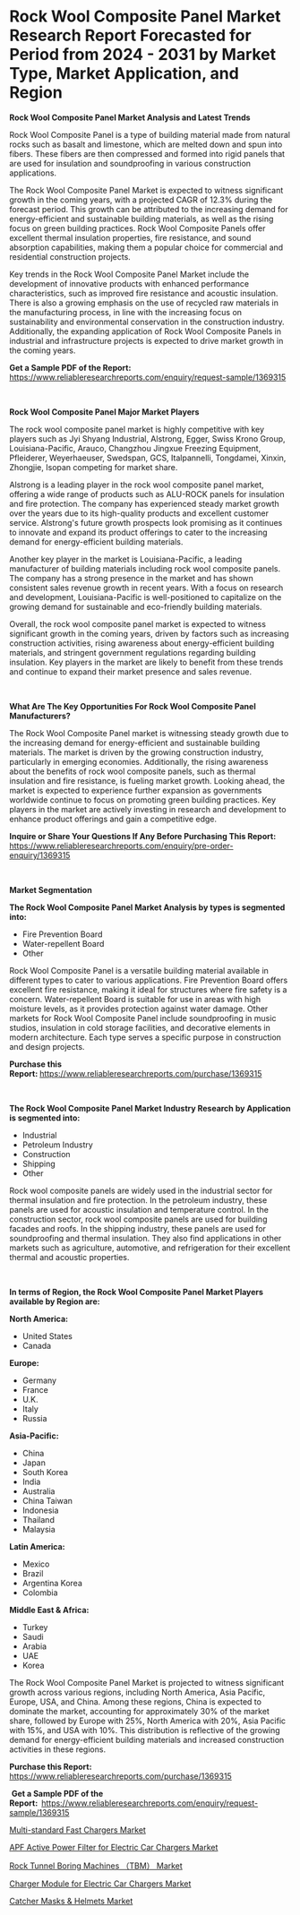 <p><h1>Rock Wool Composite Panel Market Research Report Forecasted for Period from 2024 -  2031 by Market Type, Market Application, and Region</h1></p><p><strong>Rock Wool Composite Panel Market Analysis and Latest Trends</strong></p>
<p><p>Rock Wool Composite Panel is a type of building material made from natural rocks such as basalt and limestone, which are melted down and spun into fibers. These fibers are then compressed and formed into rigid panels that are used for insulation and soundproofing in various construction applications.</p><p>The Rock Wool Composite Panel Market is expected to witness significant growth in the coming years, with a projected CAGR of 12.3% during the forecast period. This growth can be attributed to the increasing demand for energy-efficient and sustainable building materials, as well as the rising focus on green building practices. Rock Wool Composite Panels offer excellent thermal insulation properties, fire resistance, and sound absorption capabilities, making them a popular choice for commercial and residential construction projects.</p><p>Key trends in the Rock Wool Composite Panel Market include the development of innovative products with enhanced performance characteristics, such as improved fire resistance and acoustic insulation. There is also a growing emphasis on the use of recycled raw materials in the manufacturing process, in line with the increasing focus on sustainability and environmental conservation in the construction industry. Additionally, the expanding application of Rock Wool Composite Panels in industrial and infrastructure projects is expected to drive market growth in the coming years.</p></p>
<p><strong>Get a Sample PDF of the Report:&nbsp;</strong> <a href="https://www.reliableresearchreports.com/enquiry/request-sample/1369315">https://www.reliableresearchreports.com/enquiry/request-sample/1369315</a></p>
<p>&nbsp;</p>
<p><strong>Rock Wool Composite Panel Major Market Players</strong></p>
<p><p>The rock wool composite panel market is highly competitive with key players such as Jyi Shyang Industrial, Alstrong, Egger, Swiss Krono Group, Louisiana-Pacific, Arauco, Changzhou Jingxue Freezing Equipment, Pfleiderer, Weyerhaeuser, Swedspan, GCS, Italpannelli, Tongdamei, Xinxin, Zhongjie, Isopan competing for market share.</p><p>Alstrong is a leading player in the rock wool composite panel market, offering a wide range of products such as ALU-ROCK panels for insulation and fire protection. The company has experienced steady market growth over the years due to its high-quality products and excellent customer service. Alstrong's future growth prospects look promising as it continues to innovate and expand its product offerings to cater to the increasing demand for energy-efficient building materials.</p><p>Another key player in the market is Louisiana-Pacific, a leading manufacturer of building materials including rock wool composite panels. The company has a strong presence in the market and has shown consistent sales revenue growth in recent years. With a focus on research and development, Louisiana-Pacific is well-positioned to capitalize on the growing demand for sustainable and eco-friendly building materials.</p><p>Overall, the rock wool composite panel market is expected to witness significant growth in the coming years, driven by factors such as increasing construction activities, rising awareness about energy-efficient building materials, and stringent government regulations regarding building insulation. Key players in the market are likely to benefit from these trends and continue to expand their market presence and sales revenue.</p></p>
<p>&nbsp;</p>
<p><strong>What Are The Key Opportunities For Rock Wool Composite Panel Manufacturers?</strong></p>
<p><p>The Rock Wool Composite Panel market is witnessing steady growth due to the increasing demand for energy-efficient and sustainable building materials. The market is driven by the growing construction industry, particularly in emerging economies. Additionally, the rising awareness about the benefits of rock wool composite panels, such as thermal insulation and fire resistance, is fueling market growth. Looking ahead, the market is expected to experience further expansion as governments worldwide continue to focus on promoting green building practices. Key players in the market are actively investing in research and development to enhance product offerings and gain a competitive edge.</p></p>
<p><strong>Inquire or Share Your Questions If Any Before Purchasing This Report:</strong> <a href="https://www.reliableresearchreports.com/enquiry/pre-order-enquiry/1369315">https://www.reliableresearchreports.com/enquiry/pre-order-enquiry/1369315</a></p>
<p>&nbsp;</p>
<p><strong>Market Segmentation</strong></p>
<p><strong>The Rock Wool Composite Panel Market Analysis by types is segmented into:</strong></p>
<p><ul><li>Fire Prevention Board</li><li>Water-repellent Board</li><li>Other</li></ul></p>
<p><p>Rock Wool Composite Panel is a versatile building material available in different types to cater to various applications. Fire Prevention Board offers excellent fire resistance, making it ideal for structures where fire safety is a concern. Water-repellent Board is suitable for use in areas with high moisture levels, as it provides protection against water damage. Other markets for Rock Wool Composite Panel include soundproofing in music studios, insulation in cold storage facilities, and decorative elements in modern architecture. Each type serves a specific purpose in construction and design projects.</p></p>
<p><strong>Purchase this Report:&nbsp;</strong><a href="https://www.reliableresearchreports.com/purchase/1369315">https://www.reliableresearchreports.com/purchase/1369315</a></p>
<p>&nbsp;</p>
<p><strong>The Rock Wool Composite Panel Market Industry Research by Application is segmented into:</strong></p>
<p><ul><li>Industrial</li><li>Petroleum Industry</li><li>Construction</li><li>Shipping</li><li>Other</li></ul></p>
<p><p>Rock wool composite panels are widely used in the industrial sector for thermal insulation and fire protection. In the petroleum industry, these panels are used for acoustic insulation and temperature control. In the construction sector, rock wool composite panels are used for building facades and roofs. In the shipping industry, these panels are used for soundproofing and thermal insulation. They also find applications in other markets such as agriculture, automotive, and refrigeration for their excellent thermal and acoustic properties.</p></p>
<p>&nbsp;</p>
<p><strong>In terms of Region, the Rock Wool Composite Panel Market Players available by Region are:</strong></p>
<p>
    <p> <strong> North America: </strong>
        <ul>
            <li>United States</li>
            <li>Canada</li>
        </ul>
        </p> 
    <p> <strong> Europe: </strong>
        <ul>
            <li>Germany</li>
            <li>France</li>
            <li>U.K.</li>
            <li>Italy</li>
            <li>Russia</li>
        </ul>
        </p> 
    <p> <strong> Asia-Pacific: </strong>
        <ul>
            <li>China</li>
            <li>Japan</li>
            <li>South Korea</li>
            <li>India</li>
            <li>Australia</li>
            <li>China Taiwan</li>
            <li>Indonesia</li>
            <li>Thailand</li>
            <li>Malaysia</li>
        </ul>
        </p> 
    <p> <strong> Latin America: </strong>
        <ul>
            <li>Mexico</li>
            <li>Brazil</li>
            <li>Argentina Korea</li>
            <li>Colombia</li>
        </ul>
        </p> 
    <p> <strong> Middle East & Africa: </strong>
        <ul>
            <li>Turkey</li>
            <li>Saudi</li>
            <li>Arabia</li>
            <li>UAE</li>
            <li>Korea</li>
        </ul>
    </p>
    </p>
<p><p>The Rock Wool Composite Panel Market is projected to witness significant growth across various regions, including North America, Asia Pacific, Europe, USA, and China. Among these regions, China is expected to dominate the market, accounting for approximately 30% of the market share, followed by Europe with 25%, North America with 20%, Asia Pacific with 15%, and USA with 10%. This distribution is reflective of the growing demand for energy-efficient building materials and increased construction activities in these regions.</p></p>
<p><strong>Purchase this Report: </strong><a href="https://www.reliableresearchreports.com/purchase/1369315">https://www.reliableresearchreports.com/purchase/1369315</a></p>
<p>&nbsp;<strong>Get a Sample PDF of the Report:&nbsp;&nbsp;</strong><a href="https://www.reliableresearchreports.com/enquiry/request-sample/1369315">https://www.reliableresearchreports.com/enquiry/request-sample/1369315</a></p>
<p><strong></strong></p>
<p><p><a href="https://medium.com/@joannknox666/multi-standard-fast-chargers-market-comprehensive-assessment-by-type-application-and-geography-7dc0e2d441ab">Multi-standard Fast Chargers Market</a></p><p><a href="https://medium.com/@joannknox666/apf-active-power-filter-for-electric-car-chargers-market-insights-into-market-cagr-market-trends-866fd290e949">APF Active Power Filter for Electric Car Chargers Market</a></p><p><a href="https://github.com/provorikovar/Market-Research-Report-List-3/blob/main/rock-tunnel-boring-machines-tbm-market.md">Rock Tunnel Boring Machines （TBM） Market</a></p><p><a href="https://medium.com/@joannknox666/charger-module-for-electric-car-chargers-market-size-reveals-the-best-marketing-channels-in-global-4ab8c0646e1a">Charger Module for Electric Car Chargers Market</a></p><p><a href="https://github.com/CliffMedina6/Market-Research-Report-List-3/blob/main/catcher-masks-helmets-market.md">Catcher Masks & Helmets Market</a></p></p>
